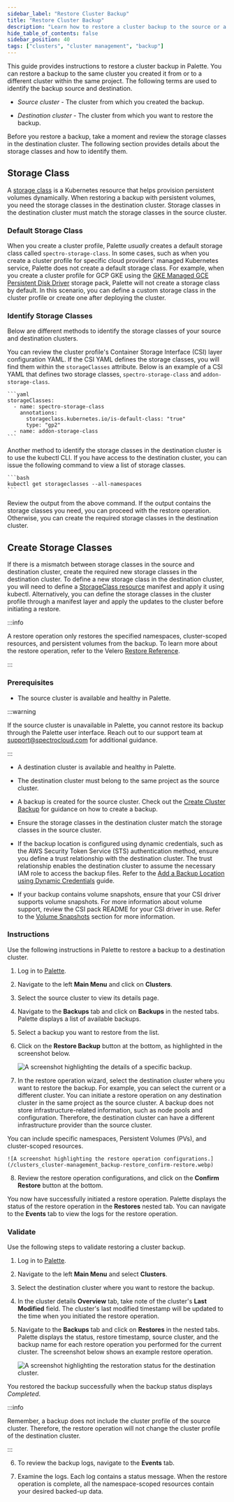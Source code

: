```yaml
---
sidebar_label: "Restore Cluster Backup"
title: "Restore Cluster Backup"
description: "Learn how to restore a cluster backup to the source or a different cluster."
hide_table_of_contents: false
sidebar_position: 40
tags: ["clusters", "cluster management", "backup"]
---
```


This guide provides instructions to restore a cluster backup in Palette. You can restore a backup to the same cluster
you created it from or to a different cluster within the same project. The following terms are used to identify the
backup source and destination.

- _Source cluster_ - The cluster from which you created the backup.

- _Destination cluster_ - The cluster from which you want to restore the backup.

Before you restore a backup, take a moment and review the storage classes in the destination cluster. The following
section provides details about the storage classes and how to identify them.

## Storage Class

A [storage class](https://kubernetes.io/docs/concepts/storage/storage-classes/) is a Kubernetes resource that helps
provision persistent volumes dynamically. When restoring a backup with persistent volumes, you need the storage classes
in the destination cluster. Storage classes in the destination cluster must match the storage classes in the source
cluster.

### Default Storage Class

When you create a cluster profile, Palette _usually_ creates a default storage class called `spectro-storage-class`. In
some cases, such as when you create a cluster profile for specific cloud providers' managed Kubernetes service, Palette
does not create a default storage class. For example, when you create a cluster profile for GCP GKE using the
[GKE Managed GCE Persistent Disk Driver](https://docs.spectrocloud.com/integrations/gce) storage pack, Palette will not
create a storage class by default. In this scenario, you can define a custom storage class in the cluster profile or
create one after deploying the cluster.

### Identify Storage Classes

Below are different methods to identify the storage classes of your source and destination clusters.

You can review the cluster profile's Container Storage Interface (CSI) layer configuration YAML. If the CSI YAML defines
the storage classes, you will find them within the `storageClasses` attribute. Below is an example of a CSI YAML that
defines two storage classes, `spectro-storage-class` and `addon-storage-class`.

    ```yaml
    storageClasses:
      - name: spectro-storage-class
        annotations:
          storageclass.kubernetes.io/is-default-class: "true"
          type: "gp2"
      - name: addon-storage-class
    ```

Another method to identify the storage classes in the destination cluster is to use the kubectl CLI. If you have access
to the destination cluster, you can issue the following command to view a list of storage classes.

    ```bash
    kubectl get storageclasses --all-namespaces
    ```

Review the output from the above command. If the output contains the storage classes you need, you can proceed with the
restore operation. Otherwise, you can create the required storage classes in the destination cluster.

## Create Storage Classes

If there is a mismatch between storage classes in the source and destination cluster, create the required new storage
classes in the destination cluster. To define a new storage class in the destination cluster, you will need to define a
[StorageClass resource](https://kubernetes.io/docs/concepts/storage/storage-classes/#the-storageclass-resource) manifest
and apply it using kubectl. Alternatively, you can define the storage classes in the cluster profile through a manifest
layer and apply the updates to the cluster before initiating a restore.

:::info

A restore operation only restores the specified namespaces, cluster-scoped resources, and persistent volumes from the
backup. To learn more about the restore operation, refer to the Velero
[Restore Reference](https://velero.io/docs/main/restore-reference).

:::

### Prerequisites

- The source cluster is available and healthy in Palette.

:::warning

If the source cluster is unavailable in Palette, you cannot restore its backup through the Palette user interface. Reach
out to our support team at [support@spectrocloud.com](mailto:support@spectrocloud.com) for additional guidance.

:::

- A destination cluster is available and healthy in Palette.

- The destination cluster must belong to the same project as the source cluster.

- A backup is created for the source cluster. Check out the [Create Cluster Backup](create-cluster-backup.md) for
  guidance on how to create a backup.

- Ensure the storage classes in the destination cluster match the storage classes in the source cluster.

- If the backup location is configured using dynamic credentials, such as the AWS Security Token Service (STS)
  authentication method, ensure you define a trust relationship with the destination cluster. The trust relationship
  enables the destination cluster to assume the necessary IAM role to access the backup files. Refer to the
  [Add a Backup Location using Dynamic Credentials](add-backup-location-dynamic.md) guide.

<!-- prettier-ignore -->
- If your backup contains volume snapshots, ensure that your CSI driver supports volume snapshots. For more
  information about volume support, review the CSI pack README for your CSI driver in use. Refer to the [Volume Snapshots](backup-restore.md#volume-snapshots) section for more information.

### Instructions

Use the following instructions in Palette to restore a backup to a destination cluster.

1. Log in to [Palette](https://console.spectrocloud.com).

2. Navigate to the left **Main Menu** and click on **Clusters**.

3. Select the source cluster to view its details page.

4. Navigate to the **Backups** tab and click on **Backups** in the nested tabs. Palette displays a list of available
   backups.

5. Select a backup you want to restore from the list.

6. Click on the **Restore Backup** button at the bottom, as highlighted in the screenshot below.

   ![A screenshot highlighting the details of a specific backup.](/clusters_cluster-management_backup-restore_restore.webp)

7. In the restore operation wizard, select the destination cluster where you want to restore the backup. For example,
   you can select the current or a different cluster. You can initiate a restore operation on any destination cluster in
   the same project as the source cluster. A backup does not store infrastructure-related information, such as node
   pools and configuration. Therefore, the destination cluster can have a different infrastructure provider than the
   source cluster.

You can include specific namespaces, Persistent Volumes (PVs), and cluster-scoped resources.

    ![A screenshot highlighting the restore operation configurations.](/clusters_cluster-management_backup-restore_confirm-restore.webp)

8. Review the restore operation configurations, and click on the **Confirm Restore** button at the bottom.

You now have successfully initiated a restore operation. Palette displays the status of the restore operation in the
**Restores** nested tab. You can navigate to the **Events** tab to view the logs for the restore operation.

### Validate

Use the following steps to validate restoring a cluster backup.

1. Log in to [Palette](https://console.spectrocloud.com/).

2. Navigate to the left **Main Menu** and select **Clusters**.

3. Select the destination cluster where you want to restore the backup.

4. In the cluster details **Overview** tab, take note of the cluster's **Last Modified** field. The cluster's last
   modified timestamp will be updated to the time when you initiated the restore operation.

5. Navigate to the **Backups** tab and click on **Restores** in the nested tabs. Palette displays the status, restore
   timestamp, source cluster, and the backup name for each restore operation you performed for the current cluster. The
   screenshot below shows an example restore operation.

   ![A screenshot highlighting the restoration status for the destination cluster.](/clusters_cluster-management_backup-restore_verify-restore.webp)

You restored the backup successfully when the backup status displays _Completed_.

:::info

Remember, a backup does not include the cluster profile of the source cluster. Therefore, the restore operation will not
change the cluster profile of the destination cluster.

:::

6. To review the backup logs, navigate to the **Events** tab.

7. Examine the logs. Each log contains a status message. When the restore operation is complete, all the
   namespace-scoped resources contain your desired backed-up data.
